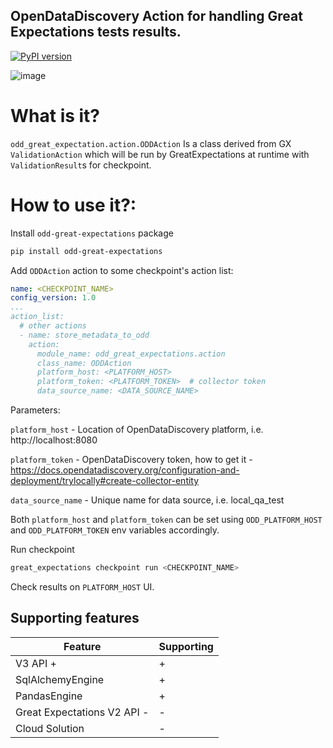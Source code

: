 ## OpenDataDiscovery Action for handling Great Expectations tests results.

[![PyPI version](https://badge.fury.io/py/odd-great-expectations.svg)](https://badge.fury.io/py/odd-great-expectations)

![image](assets/screenshot.png)

# What is it?
`odd_great_expectation.action.ODDAction`
Is a class derived from GX `ValidationAction` which will be run by GreatExpectations at runtime with `ValidationResult`s for checkpoint.


# How to use it?:
Install `odd-great-expectations` package
```bash
pip install odd-great-expectations
```
Add `ODDAction` action to some checkpoint's action list:
```yaml
name: <CHECKPOINT_NAME>
config_version: 1.0
...
action_list:
  # other actions
  - name: store_metadata_to_odd
    action:
      module_name: odd_great_expectations.action
      class_name: ODDAction
      platform_host: <PLATFORM_HOST>
      platform_token: <PLATFORM_TOKEN>  # collector token
      data_source_name: <DATA_SOURCE_NAME>
```

Parameters:

`platform_host` - Location of OpenDataDiscovery platform, i.e. http://localhost:8080

`platform_token` - OpenDataDiscovery token, how to get it - https://docs.opendatadiscovery.org/configuration-and-deployment/trylocally#create-collector-entity

`data_source_name` - Unique name for data source, i.e. local_qa_test

Both `platform_host` and `platform_token`  can be set using `ODD_PLATFORM_HOST` and `ODD_PLATFORM_TOKEN` env variables accordingly.

Run checkpoint
```bash
great_expectations checkpoint run <CHECKPOINT_NAME>
```
Check results on `PLATFORM_HOST` UI.

## Supporting features
| Feature                     | Supporting |
| --------------------------- | ---------- |
| V3 API +                    | +          |
| SqlAlchemyEngine            | +          |
| PandasEngine                | +          |
| Great Expectations V2 API - | -          |
| Cloud Solution              | -          |
